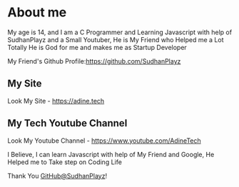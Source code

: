 # About me 
My age is 14, and I am a C Programmer and Learning Javascript with help of SudhanPlayz and a Small Youtuber, He is My Friend who Helped me a Lot 
Totally He is God for me and makes me as Startup Developer 

My Friend's Github Profile:https://github.com/SudhanPlayz

## My Site
Look My Site - https://adine.tech

## My Tech Youtube Channel 
Look My Youtube Channel - https://www.youtube.com/AdineTech

I Believe, I can learn Javascript with  help of My Friend and Google, He Helped me to Take step on Coding Life

Thank You [GitHub@SudhanPlayz](https://github.com/SudhanPlayz)!

